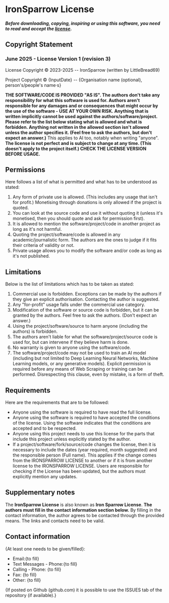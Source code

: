 # IronSparrow License

***Before downloading, copying, inspiring or using this software, you need to read and accept the [license](https://github.com/Iron-Sparrow/IronSparrowLicense/blob/main/IRONSPARROWLICENSE_ver1.md).***

## Copyright Statement

### June 2025 - License Version 1 (revision 3)

License Copyright © 2023-2025 -- IronSparrow (written by LittleBread69)

Project Copyright © {InputDate} -- {Organisation name (optional), person's/people's name·s}

**THE SOFTWARE/CODE IS PROVIDED "AS IS".  The authors don't take any responsibility for what this software is used for. Authors aren't responsible for any damages and or consequences that might occur by the use of the software - USE AT YOUR OWN RISK. Anything that is written implicitly cannot be used against the authors/software/project. Please refer to the list below stating what is allowed and what is forbidden. Anything not written in the allowed section isn't allowed unless the author specifies it. (Feel free to ask the authors, but don't expect an answer.)**
This applies to AI too, notably when writing "anyone".
**The license is not perfect and is subject to change at any time. (This doesn't apply to the project itself.) CHECK THE LICENSE VERSION BEFORE USAGE.**

## Permissions

Here follows a list of what is permitted and what has to be understood as stated:

 1. Any form of private use is allowed. (This includes any usage that isn't for profit.) Monetising through donations is only allowed if the project is quoted.
 2. You can look at the source code and use it without quoting it (unless it's monetised, then you should quote and ask for permission first).
 3. It is allowed to mention the software/project/code in another project as long as it's not harmful.
 4. Quoting the project/software/code is allowed in any academic/journalistic form. The authors are the ones to judge if it fits their criteria of validity or not.
 5. Private usage allows you to modify the software and/or code as long as it's not published.

## Limitations

Below is the list of limitations which has to be taken as stated:

 1. Commercial use is forbidden. Exceptions can be made by the authors if they give an explicit authorisation. Contacting the author is suggested.
 2. Any "for-profit" usage falls under the commercial use category.
 3. Modification of the software or source code is forbidden, but it can be granted by the authors. Feel free to ask the authors. (Don't expect an answer.)
 4. Using the project/software/source to harm anyone (including the authors) is forbidden.
 5. The authors aren't liable for what the software/project/source code is used for, but can intervene if they believe harm is done.
 6. No warranty is given to anyone using the software/code.
 7. The software/project/code may not be used to train an AI model (including but not limited to Deep Learning Neural Networks, Machine Learning models, or any generative models). Explicit permission is required before any means of Web Scraping or training can be performed. Disrespecting this clause, even by mistake, is a form of theft.

## Requirements

Here are the requirements that are to be followed:

- Anyone using the software is required to have read the full license.
- Anyone using the software is required to have accepted the conditions of the license. Using the software indicates that the conditions are accepted and to be respected.
- Anyone using this project needs to use this license for the parts that include this project unless explicitly stated by the author.
- If a project/software/fork/source/code changes the license, then it is necessary to include the dates (year required, month suggested) and the responsible person (Full name). This applies if the change comes from the IRONSPARROW LICENSE to another or if it is from another license to the IRONSPARROW LICENSE. Users are responsible for checking if the License has been updated, but the authors must explicitly mention any updates.

## Supplementary notes

The **IronSparrow License** is also known as **Iron Sparrow License**.
**The authors must fill in the contact information section below.**
By filling in the contact information, the author agrees to be contacted through the provided means. The links and contacts need to be valid.

## Contact information

{At least one needs to be given/filled}:
 - Email:{to fill}
 - Text Messages - Phone:{to fill}
 - Calling - Phone: {to fill}
 - Fax: {to fill}
 - Other: {to fill}


{If posted on Github (github.com) it is possible to use the ISSUES tab of the repository (if available).}
